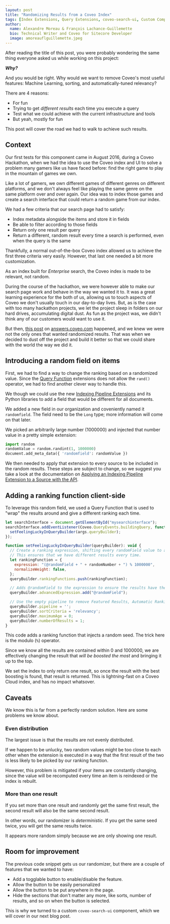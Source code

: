 ```yaml
---
layout: post
title: "Randomizing Results from a Coveo Index"
tags: [Index Extensions, Query Extensions, coveo-search-ui, Custom Component]
author:
  name: Alexandre Moreau & François Lachance-Guillemette
  bio: Technical Writer and Coveo for Sitecore Developer
  image: amoreauflguillemette.jpeg
---
```


After reading the title of this post, you were probably wondering the same thing everyone asked us while working on this project:

***Why?***

And you would be right. Why would we want to remove Coveo's most useful features: Machine Learning, sorting, and automatically-tuned relevancy?

There are 4 reasons:

* For fun
* Trying to get _different results_ each time you execute a query
* Test what we could achieve with the current infrastructure and tools
* But yeah, mostly for fun

This post will cover the road we had to walk to achieve such results.

<!-- more -->

## Context

Our first tests for this component came in August 2016, during a Coveo Hackathon, when we had the idea to use the Coveo index and UI to solve a problem many gamers like us have faced before: find the right game to play in the mountain of games we own.

Like a lot of gamers, we own different games of different genres on different platforms, and we don't always feel like playing the same genre on the same platform over and over again. Our idea was to index those games and create a search interface that could return a random game from our index.

We had a few criteria that our search page had to satisfy:

* Index metadata alongside the items and store it in fields
* Be able to filter according to those fields
* Return only one result per query
* Return a different, random result every time a search is performed, even when the query is the same

Thankfully, a normal out-of-the-box Coveo index allowed us to achieve the first three criteria very easily. However, that last one needed a bit more customization.

As an index built for _Enterprise_ search, the Coveo index is made to be relevant, not random.

During the course of the hackathon, we were however able to make our search page work and behave in the way we wanted it to. It was a great learning experience for the both of us, allowing us to touch aspects of Coveo we don't usually touch in our day-to-day lives. But, as is the case with too many hackathon projects, we let the project sleep in folders on our hard drives, accumulating digital dust. As fun as the project was, we didn't think any of our customers would want to use it.

But then, [this post](https://answers.coveo.com/questions/9226/how-to-add-a-random-number-to-ranking-weights.html) on [answers.coveo.com](answers.coveo.com) happened, and we knew we were not the only ones that wanted randomized results. That was when we decided to dust off the project and build it better so that we could share with the world the way we did it.

## Introducing a random field on items

First, we had to find a way to change the ranking based on a randomized value. Since the [Query Function](https://developers.coveo.com/x/XQCq) extensions does not allow the `rand()` operator, we had to find another clever way to handle this.

We though we could use the new [Indexing Pipeline Extensions](https://developers.coveo.com/x/uQIvAg) and its Python libraries to add a field that would be different for all documents.

We added a new field in our organization and coveniently named it `randomfield`. The field need to be the `Long` type; more information will come on that later.

We picked an arbitrarily large number (1000000) and injected that number value in a pretty simple extension:

```py
import random
randomValue = random.randint(1, 1000000)
document.add_meta_data({ 'randomfield': randomValue })
```

We then needed to apply that extension to every source to be included in the random results. These steps are subject to change, so we suggest you take a look at the documentation on [Applying an Indexing Pipeline Extension to a Source with the API](https://developers.coveo.com/x/IQMvAg).

## Adding a ranking function client-side

To leverage this random field, we used a Query Function that is used to "wrap" the results around and give a different ranking each time.

```js
let searchInterface = document.getElementById("mysearchinterface");
searchInterface.addEventListener(Coveo.QueryEvents.buildingQuery, function(args) {
  setFeelingLuckyInQueryBuilder(args.queryBuilder);
});

function setFeelingLuckyInQueryBuilder(queryBuilder): void {
  // Create a ranking expression, shifting every randomField value to a random number, and wrapping them with the maximum range.
  // This ensures that we have different results every time.
  let rankingFunction = {
    expression: "(@randomField + " + randomNumber + ") % 1000000",
    normalizeWeight: false,
  };
  queryBuilder.rankingFunctions.push(rankingFunction);

  // Adds @randomField to the expression to ensure the results have the required field.
  queryBuilder.advancedExpression.add("@randomField");

  // Use the empty pipeline to remove Featured Results, Automatic Ranking, and all the other pipeline features.
  queryBuilder.pipeline = '';
  queryBuilder.sortCriteria = 'relevancy';
  queryBuilder.maximumAge = 0;
  queryBuilder.numberOfResults = 1;
}
```

This code adds a ranking function that injects a random seed. The trick here is the modulo (`%`) operator. 

Since we know all the results are contained within 0 and 1000000, we are effectively changing the result that _will be boosted the most_ and bringing it up to the top.

We set the index to only return one result, so once the result with the best boosting is found, that result is returned. This is lightning-fast on a Coveo Cloud index, and has no impact whatsover.

## Caveats

We know this is far from a perfectly random solution. Here are some problems we know about.

### Even distribution

The largest issue is that the results are not evenly distributed.

If we happen to be unlucky, two random values might be too close to each other when the extension is executed in a way that the first result of the two is less likely to be picked by our ranking function.

However, this problem is mitigated if your items are constantly changing, since the value will be recomputed every time an item is reindexed or the index is rebuilt.

### More than one result

If you set more than one result and randomly get the same first result, the second result will also be the same second result.

In other words, our randomizer is _deterministic_. If you get the same seed twice, you will get the same results twice. 

It appears more random simply because we are only showing one result.

## Room for improvement

The previous code snippet gets us our randomizer, but there are a couple of features that we wanted to have:

* Add a togglable button to enable/disable the feature.
* Allow the button to be easily personalized
* Allow the button to be put anywhere in the page.
* Hide the sections that don't matter any more, like sorts, number of results, and so on when the button is selected.

This is why we turned to a custom `coveo-search-ui` component, which we will cover in our next blog post.
